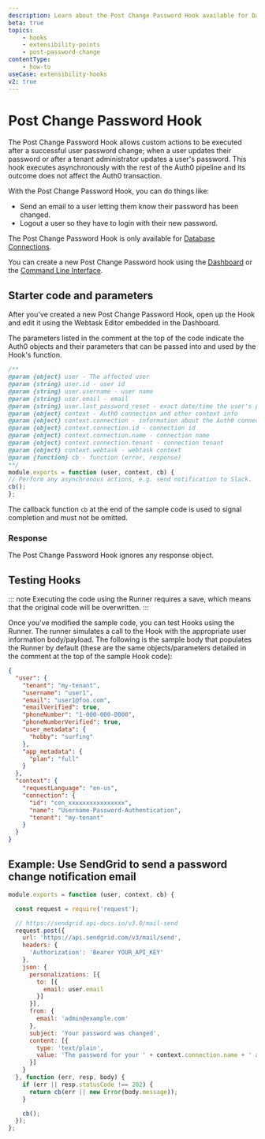 ```yaml
---
description: Learn about the Post Change Password Hook available for Database Connections.
beta: true
topics:
    - hooks
    - extensibility-points
    - post-password-change
contentType:
    - how-to
useCase: extensibility-hooks
v2: true
---
```


# Post Change Password Hook

The Post Change Password Hook allows custom actions to be executed after a successful user password change; when a user updates their password or after a tenant administrator updates a user's password. This hook executes asynchronously with the rest of the Auth0 pipeline and its outcome does not affect the Auth0 transaction.

With the Post Change Password Hook, you can do things like:

* Send an email to a user letting them know their password has been changed.
* Logout a user so they have to login with their new password.

The Post Change Password Hook is only available for [Database Connections](/connections/database).

You can create a new Post Change Password hook using the [Dashboard](/hooks/guides/create-hooks-using-dashboard) or the [Command Line Interface](/hooks/guides/create-hooks-using-cli).

## Starter code and parameters

After you've created a new Post Change Password Hook, open up the Hook and edit it using the Webtask Editor embedded in the Dashboard. 

The parameters listed in the comment at the top of the code indicate the Auth0 objects and their parameters that can be passed into and used by the Hook's function.

```js
/**
@param {object} user - The affected user
@param {string} user.id - user id
@param {string} user.username - user name
@param {string} user.email - email
@param {string} user.last_password_reset - exact date/time the user's password was changed
@param {object} context - Auth0 connection and other context info
@param {object} context.connection - information about the Auth0 connection
@param {object} context.connection.id - connection id
@param {object} context.connection.name - connection name
@param {object} context.connection.tenant - connection tenant
@param {object} context.webtask - webtask context
@param {function} cb - function (error, response)
**/
module.exports = function (user, context, cb) {
// Perform any asynchronous actions, e.g. send notification to Slack.
cb();
};
```

The callback function `cb` at the end of the sample code is used to signal completion and must not be omitted.

### Response

The Post Change Password Hook ignores any response object.

## Testing Hooks

::: note
Executing the code using the Runner requires a save, which means that the original code will be overwritten.
:::

Once you've modified the sample code, you can test Hooks using the Runner. The runner simulates a call to the Hook with the appropriate user information body/payload. The following is the sample body that populates the Runner by default (these are the same objects/parameters detailed in the comment at the top of the sample Hook code):

```json
{
  "user": {
    "tenant": "my-tenant",
    "username": "user1",
    "email": "user1@foo.com",
    "emailVerified": true,
    "phoneNumber": "1-000-000-0000",
    "phoneNumberVerified": true,
    "user_metadata": {
      "hobby": "surfing"
    },
    "app_metadata": {
      "plan": "full"
    }
  },
  "context": {
    "requestLanguage": "en-us",
    "connection": {
      "id": "con_xxxxxxxxxxxxxxxx",
      "name": "Username-Password-Authentication",
      "tenant": "my-tenant"
    }
  }
}
```

## Example: Use SendGrid to send a password change notification email

```js
module.exports = function (user, context, cb) {

  const request = require('request');

  // https://sendgrid.api-docs.io/v3.0/mail-send
  request.post({
    url: 'https://api.sendgrid.com/v3/mail/send',
    headers: {
      'Authorization': 'Bearer YOUR_API_KEY'
    },
    json: {
      personalizations: [{
        to: [{
          email: user.email
        }]
      }],
      from: {
        email: 'admin@example.com'
      },
      subject: 'Your password was changed',
      content: [{
        type: 'text/plain',
        value: 'The password for your ' + context.connection.name + ' account ' + user.email + ' was recently changed.'
      }]
    }
  }, function (err, resp, body) {
    if (err || resp.statusCode !== 202) {
      return cb(err || new Error(body.message));
    }

    cb();
  });
};
```
